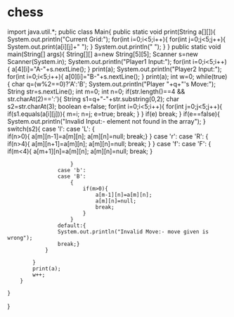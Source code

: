 # chess
import java.util.*;
public class Main{
    public static void print(String a[][]){
        System.out.println("Current Grid:");
        for(int i=0;i<5;i++){
            for(int j=0;j<5;j++){
                System.out.print(a[i][j]+" ");
            }
            System.out.println(" ");
        }
    }
    public static void main(String[] args){
        String[][] a=new String[5][5];
        Scanner s=new Scanner(System.in);
        System.out.println("Player1 Input:");
        for(int i=0;i<5;i++){
            a[4][i]="A-"+s.nextLine();
        }
        print(a);
        System.out.println("Player2 Input:");
        for(int i=0;i<5;i++){
            a[0][i]="B-"+s.nextLine();
        }
        print(a);
        int w=0;
        while(true){
            char q=(w%2==0)?'A':'B';
            System.out.println("Player "+q+"\'s Move:");
            String str=s.nextLine();
            int m=0;
            int n=0;
            if(str.length()==4 && str.charAt(2)==':'){
                String s1=q+"-"+str.substring(0,2);
                char s2=str.charAt(3);
                boolean e=false;
                for(int i=0;i<5;i++){
                    for(int j=0;j<5;j++){
                        if(s1.equals(a[i][j])){
                            m=i;
                            n=j;
                            e=true;
                            break;
                        }
                    }
                    if(e) break;
                }
                if(e==false){
                    System.out.println("Invalid Input:- element not found in the array");
                }
                switch(s2){
                    case 'l':
                    case 'L':
                        {  
                            if(n>0){
                            a[m][n-1]=a[m][n];
                            a[m][n]=null;
                            break;}
                        }
                    case 'r':
                    case 'R':
                        {
                            if(n>4){
                            a[m][n+1]=a[m][n];
                            a[m][n]=null;
                            break;
                            }
                        }
                    case 'f':
                    case 'F':
                        {
                            if(m<4){
                                a[m+1][n]=a[m][n];
                                a[m][n]=null;
                                break;
                            }
                            
                        }
                    case 'b':
                    case 'B':
                        {
                            if(m>0){
                                a[m-1][n]=a[m][n];
                                a[m][n]=null;
                                break;
                            }
                        }
                    default:{
                    System.out.println("Invalid Move:- move given is wrong");
                    break;}
                }
                
            }
            print(a);
            w++;
        }
        
    }
}
